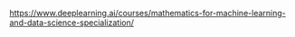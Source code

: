 https://www.deeplearning.ai/courses/mathematics-for-machine-learning-and-data-science-specialization/